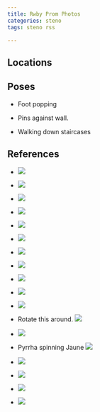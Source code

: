 ```yaml
---
title: Rwby Prom Photos
categories: steno
tags: steno rss 

---
```


## Locations

## Poses

* Foot popping

* Pins against wall.

* Walking down staircases

## References

* ![](https://i.imgur.com/SFkX5Ad.jpg)

* ![](https://i.imgur.com/JJXitw7.jpg)

* ![](https://i.imgur.com/u1QYDR5.jpg)

* ![](https://i.imgur.com/rIGS41Y.jpg)

* ![](https://i.imgur.com/G5FIuze.jpg)

* ![](https://i.imgur.com/gthy4Pa.jpg)

* ![](https://i.imgur.com/VL3wdP4.jpg)

* ![](https://i.imgur.com/tteOTZa.jpg)

* ![](https://i.imgur.com/9xZAP36.jpg)

* ![](https://i.imgur.com/pa6y0Yg.jpg)

* ![](https://i.imgur.com/InLhhgW.jpg)

* Rotate this around. ![](https://i.imgur.com/9Nx9Acp.jpg)

* ![](https://i.imgur.com/4rxCWUW.jpg)

* Pyrrha spinning Jaune ![](https://i.imgur.com/VmLZ4Nc.jpg)

* ![](https://i.imgur.com/HTacMVx.jpg)

* ![](https://i.imgur.com/qPKYlDF.jpg)

* ![](https://i.imgur.com/eQ18IYK.jpg)

* ![](https://i.imgur.com/jSUbLjo.jpg)